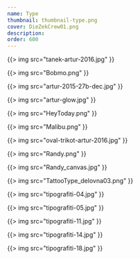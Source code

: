```yaml
---
name: Type
thumbnail: thumbnail-type.png
cover: DieZekCrew01.png
description: 
order: 600
---
```


{{> img src="tanek-artur-2016.jpg" }}

{{> img src="Bobmo.png" }}

{{> img src="artur-2015-27b-dec.jpg" }}

{{> img src="artur-glow.jpg" }}

{{> img src="HeyToday.png" }}

{{> img src="Malibu.png" }}

{{> img src="oval-trikot-artur-2016.jpg" }}

{{> img src="Randy.png" }}

{{> img src="Randy_canvas.jpg" }}

{{> img src="TattooType_delovna03.png" }}

{{> img src="tipografiti-04.jpg" }}

{{> img src="tipografiti-05.jpg" }}

{{> img src="tipografiti-11.jpg" }}

{{> img src="tipografiti-14.jpg" }}

{{> img src="tipografiti-18.jpg" }}
